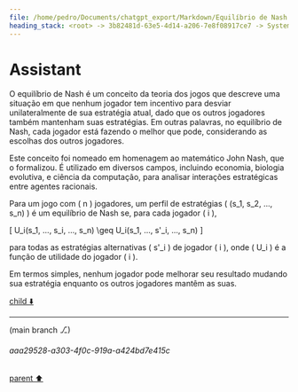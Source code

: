 ```yaml
---
file: /home/pedro/Documents/chatgpt_export/Markdown/Equilíbrio de Nash explicado.md
heading_stack: <root> -> 3b82481d-63e5-4d14-a206-7e8f08917ce7 -> System -> bd7032a3-8956-4632-ab9c-a01fcd623200 -> System -> aaa2817f-485e-4029-8bcc-e22795f2b520 -> User -> 0af197a2-2d3e-44db-87ef-f7e1e1bf7689 -> Assistant
---
```

# Assistant

O equilíbrio de Nash é um conceito da teoria dos jogos que descreve uma situação em que nenhum jogador tem incentivo para desviar unilateralmente de sua estratégia atual, dado que os outros jogadores também mantenham suas estratégias. Em outras palavras, no equilíbrio de Nash, cada jogador está fazendo o melhor que pode, considerando as escolhas dos outros jogadores.

Este conceito foi nomeado em homenagem ao matemático John Nash, que o formalizou. É utilizado em diversos campos, incluindo economia, biologia evolutiva, e ciência da computação, para analisar interações estratégicas entre agentes racionais.

Para um jogo com \( n \) jogadores, um perfil de estratégias \( (s_1, s_2, ..., s_n) \) é um equilíbrio de Nash se, para cada jogador \( i \),

\[
U_i(s_1, ..., s_i, ..., s_n) \geq U_i(s_1, ..., s'_i, ..., s_n)
\]

para todas as estratégias alternativas \( s'_i \) de jogador \( i \), onde \( U_i \) é a função de utilidade do jogador \( i \).

Em termos simples, nenhum jogador pode melhorar seu resultado mudando sua estratégia enquanto os outros jogadores mantêm as suas.

[child ⬇️](#aaa29528-a303-4f0c-919a-a424bd7e415c)

---

(main branch ⎇)
###### aaa29528-a303-4f0c-919a-a424bd7e415c
[parent ⬆️](#0af197a2-2d3e-44db-87ef-f7e1e1bf7689)
